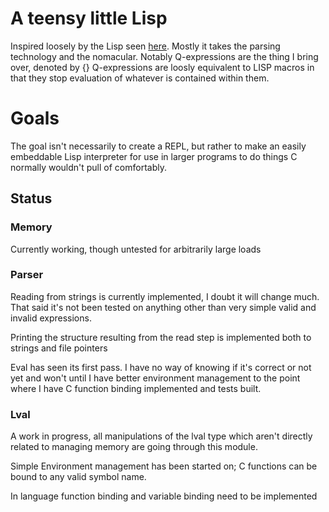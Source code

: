
# A teensy little Lisp

Inspired loosely by the Lisp seen [here](www.buildyourownlisp.com/). Mostly it
takes the parsing technology and the nomacular. Notably Q-expressions are the
thing I bring over, denoted by {} Q-expressions are loosly equivalent to LISP
macros in that they stop evaluation of whatever is contained within them.

# Goals

The goal isn't necessarily to create a REPL, but rather to make an easily 
embeddable Lisp interpreter for use in larger programs to do things C normally
wouldn't pull of comfortably.

## Status

### Memory
Currently working, though untested for arbitrarily large loads

### Parser
Reading from strings is currently implemented, I doubt it will change much. 
That said it's not been tested on anything other than very simple valid and
invalid expressions.

Printing the structure resulting from the read step is implemented both to
strings and file pointers

Eval has seen its first pass. I have no way of knowing if it's correct or not
yet and won't until I have better environment management to the point where I
have C function binding implemented and tests built.

### Lval
A work in progress, all manipulations of the lval type which aren't directly
related to managing memory are going through this module. 

Simple Environment management has been started on; C functions can be bound to
any valid symbol name.

In language function binding and variable binding need to be implemented
